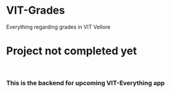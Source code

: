 # VIT-Grades
Everything regarding grades in VIT Vellore
<h1>Project not completed yet</h1>
<br/>
<h3>This is the backend for upcoming VIT-Everything app</h3>
